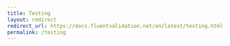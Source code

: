 ```yaml
---
title: Testing
layout: redirect
redirect_url: https://docs.fluentvalidation.net/en/latest/testing.html
permalink: /testing
---
```

